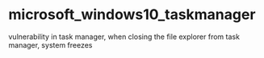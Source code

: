 # microsoft_windows10_taskmanager
vulnerability in task manager, when closing the file explorer from task manager, system freezes
